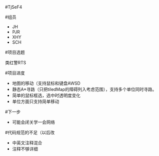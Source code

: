 #TjSeF4

#组员

- JH
- PJR
- XHY
- SCH

#项目选题

类红警RTS

#项目进度

- 地图的移动（支持鼠标和键盘AWSD
- 静态A*寻路（只把tiledMap的障碍列入考虑范围），支持多个单位同时寻路。
- 简单的鼠标框选，选中时透明度变化
- 单位方面只支持简单移动

#下一步

- 可能会闭关学一会网络

#代码规范的不足（以后改

- 中英文注释混合
- 注释不够详细
